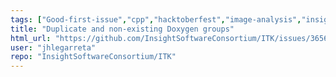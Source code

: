 ```yaml
---
tags: ["Good-first-issue","cpp","hacktoberfest","image-analysis","insight-toolkit","itk","medical-imaging","numfocus","open-science","open-source","python","reproducible-research","scientific-computing","typeDocumentation"]
title: "Duplicate and non-existing Doxygen groups"
html_url: "https://github.com/InsightSoftwareConsortium/ITK/issues/3656"
user: "jhlegarreta"
repo: "InsightSoftwareConsortium/ITK"
---
```


